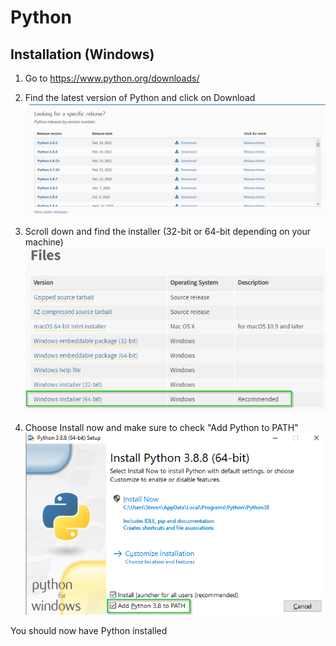 # Python

## Installation (Windows)
1.  Go to https://www.python.org/downloads/

2. Find the latest version of Python and click on Download  
![alt text](python_install_01.png "Create python_installUI patch step 1.")

3. Scroll down and find the installer (32-bit or 64-bit depending on your machine)  
![alt text](python_install_02.png "Create python_installUI patch step 1.")

4. Choose Install now and make sure to check "Add Python to PATH"  
![alt text](python_install_03.png "Create python_installUI patch step 1.")

You should now have Python installed